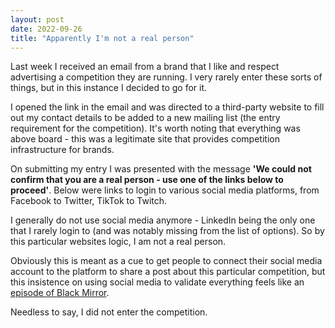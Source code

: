 ```yaml
---
layout: post
date: 2022-09-26
title: "Apparently I'm not a real person"
---
```


Last week I received an email from a brand that I like and respect advertising a competition they are running. I very rarely enter these sorts of things, but in this instance I decided to go for it.

I opened the link in the email and was directed to a third-party website to fill out my contact details to be added to a new mailing list (the entry requirement for the competition). It's worth noting that everything was above board - this was a legitimate site that provides competition infrastructure for brands.

On submitting my entry I was presented with the message **'We could not confirm that you are a real person - use one of the links below to proceed'**.  Below were links to login to various social media platforms, from Facebook to Twitter, TikTok to Twitch.

I generally do not use social media anymore - LinkedIn being the only one that I rarely login to (and was notably missing from the list of options).  So by this particular websites logic, I am not a real person.

Obviously this is meant as a cue to get people to connect their social media account to the platform to share a post about this particular competition, but this insistence on using social media to validate everything feels like an [episode of Black Mirror](https://www.imdb.com/title/tt5497778/).

Needless to say, I did not enter the competition.
